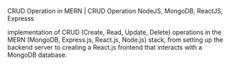 CRUD Operation in MERN  | CRUD Operation NodeJS, MongoDB, ReactJS, Expresss

implementation of CRUD (Create, Read, Update, Delete) operations in the MERN (MongoDB, Express.js, React.js, Node.js) stack, from setting up the backend server to creating a React.js frontend that interacts with a MongoDB database.

